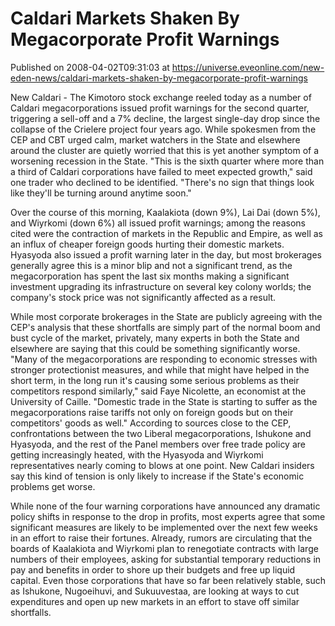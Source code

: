 # Caldari Markets Shaken By Megacorporate Profit Warnings
Published on 2008-04-02T09:31:03 at https://universe.eveonline.com/new-eden-news/caldari-markets-shaken-by-megacorporate-profit-warnings

New Caldari - The Kimotoro stock exchange reeled today as a number of Caldari megacorporations issued profit warnings for the second quarter, triggering a sell-off and a 7% decline, the largest single-day drop since the collapse of the Crielere project four years ago. While spokesmen from the CEP and CBT urged calm, market watchers in the State and elsewhere around the cluster are quietly worried that this is yet another symptom of a worsening recession in the State. "This is the sixth quarter where more than a third of Caldari corporations have failed to meet expected growth," said one trader who declined to be identified. "There's no sign that things look like they'll be turning around anytime soon." 

Over the course of this morning, Kaalakiota (down 9%), Lai Dai (down 5%), and Wiyrkomi (down 6%) all issued profit warnings; among the reasons cited were the contraction of markets in the Republic and Empire, as well as an influx of cheaper foreign goods hurting their domestic markets. Hyasyoda also issued a profit warning later in the day, but most brokerages generally agree this is a minor blip and not a significant trend, as the megacorporation has spent the last six months making a significant investment upgrading its infrastructure on several key colony worlds; the company's stock price was not significantly affected as a result. 

While most corporate brokerages in the State are publicly agreeing with the CEP's analysis that these shortfalls are simply part of the normal boom and bust cycle of the market, privately, many experts in both the State and elsewhere are saying that this could be something significantly worse. "Many of the megacorporations are responding to economic stresses with stronger protectionist measures, and while that might have helped in the short term, in the long run it's causing some serious problems as their competitors respond similarly," said Faye Nicolette, an economist at the University of Caille. "Domestic trade in the State is starting to suffer as the megacorporations raise tariffs not only on foreign goods but on their competitors' goods as well." According to sources close to the CEP, confrontations between the two Liberal megacorporations, Ishukone and Hyasyoda, and the rest of the Panel members over free trade policy are getting increasingly heated, with the Hyasyoda and Wiyrkomi representatives nearly coming to blows at one point. New Caldari insiders say this kind of tension is only likely to increase if the State's economic problems get worse. 

While none of the four warning corporations have announced any dramatic policy shifts in response to the drop in profits, most experts agree that some significant measures are likely to be implemented over the next few weeks in an effort to raise their fortunes. Already, rumors are circulating that the boards of Kaalakiota and Wiyrkomi plan to renegotiate contracts with large numbers of their employees, asking for substantial temporary reductions in pay and benefits in order to shore up their budgets and free up liquid capital. Even those corporations that have so far been relatively stable, such as Ishukone, Nugoeihuvi, and Sukuuvestaa, are looking at ways to cut expenditures and open up new markets in an effort to stave off similar shortfalls.
